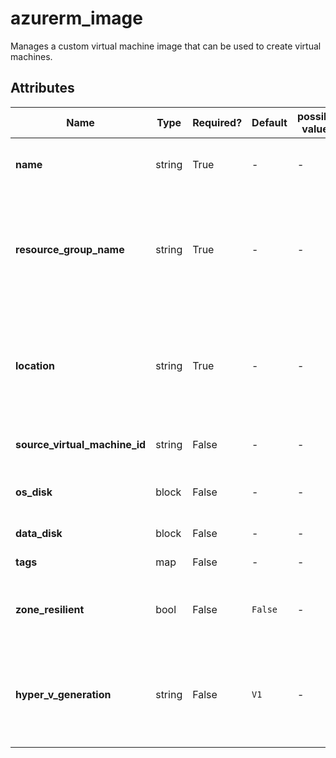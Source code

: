 # azurerm_image

Manages a custom virtual machine image that can be used to create virtual machines.

## Attributes

| Name | Type | Required? | Default  | possible values | Description |
| ---- | ---- | --------- | -------- | ----------- | ----------- |
| **name** | string | True | -  |  -  | Specifies the name of the image. Changing this forces a new resource to be created. | 
| **resource_group_name** | string | True | -  |  -  | The name of the resource group in which to create. Changing this forces a new resource to be created. the image. Changing this forces a new resource to be created. | 
| **location** | string | True | -  |  -  | Specified the supported Azure location where the resource exists. Changing this forces a new resource to be created. Changing this forces a new resource to be created. | 
| **source_virtual_machine_id** | string | False | -  |  -  | The Virtual Machine ID from which to create the image. | 
| **os_disk** | block | False | -  |  -  | One or more `os_disk` blocks. Changing this forces a new resource to be created. | 
| **data_disk** | block | False | -  |  -  | One or more `data_disk` blocks. | 
| **tags** | map | False | -  |  -  | A mapping of tags to assign to the resource. | 
| **zone_resilient** | bool | False | `False`  |  -  | Is zone resiliency enabled? Defaults to `false`. Changing this forces a new resource to be created. | 
| **hyper_v_generation** | string | False | `V1`  |  -  | The HyperVGenerationType of the VirtualMachine created from the image as `V1`, `V2`. Defaults to `V1`. Changing this forces a new resource to be created. | 

